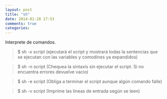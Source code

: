 ```yaml
---
layout: post
title: "sh"
date: 2014-01-28 17:53
comments: true
categories: 
---
```

Interprete de comandos.

>$ sh -x script (ejecutará el script y mostrará todas la sentencias que se ejecutan con las variables y comodines ya expandidos)

>$ sh -n script (Chequea la sintaxis sin ejecutar el script. Si no encuentra errores devuelve vacio)

>$ sh -e script (Obliga a terminar el script aunque algún comando falle)

>$ sh -v script (Imprime las lineas de entrada según se leen)


